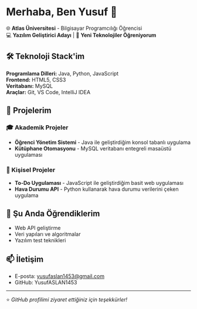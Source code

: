 # Merhaba, Ben Yusuf 👋

🌐 **Atlas Üniversitesi** - Bilgisayar Programcılığı Öğrencisi  
💻 **Yazılım Geliştirici Adayı** | 🚀 **Yeni Teknolojiler Öğreniyorum**

## 🛠️ Teknoloji Stack'im

**Programlama Dilleri:** Java, Python, JavaScript  
**Frontend:** HTML5, CSS3  
**Veritabanı:** MySQL  
**Araçlar:** Git, VS Code, IntelliJ IDEA

## 📂 Projelerim

### 🎓 Akademik Projeler
- **Öğrenci Yönetim Sistemi** - Java ile geliştirdiğim konsol tabanlı uygulama
- **Kütüphane Otomasyonu** - MySQL veritabanı entegreli masaüstü uygulaması

### 🔨 Kişisel Projeler
- **To-Do Uygulaması** - JavaScript ile geliştirdiğim basit web uygulaması
- **Hava Durumu API** - Python kullanarak hava durumu verilerini çeken uygulama

## 🌱 Şu Anda Öğrendiklerim
- Web API geliştirme
- Veri yapıları ve algoritmalar
- Yazılım test teknikleri

## 📫 İletişim
- E-posta: yusufaslan1453@gmail.com
- GitHub: YusufASLAN1453

---

⭐ *GitHub profilimi ziyaret ettiğiniz için teşekkürler!*
